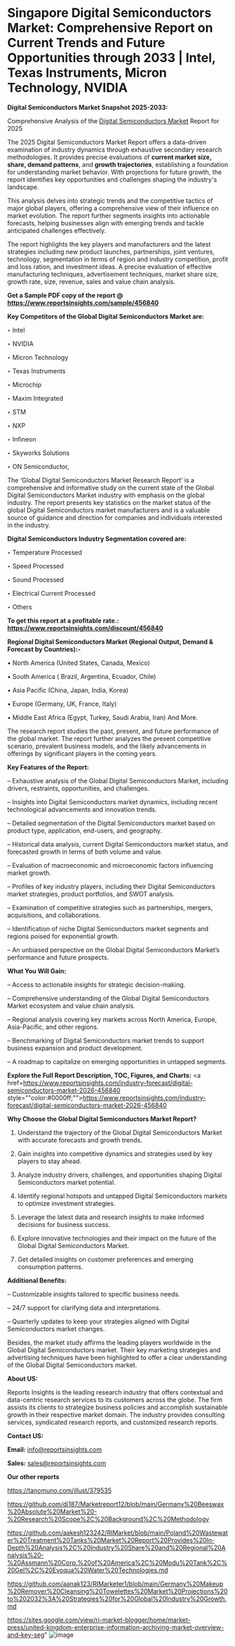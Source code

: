 # Singapore Digital Semiconductors Market: Comprehensive Report on Current Trends and Future Opportunities through 2033 | Intel, Texas Instruments, Micron Technology, NVIDIA

<strong>Digital Semiconductors Market Snapshot 2025-2033:</strong>

Comprehensive Analysis of the <a href=https://www.reportsinsights.com/sample/456840>Digital Semiconductors Market</a> Report for 2025

The 2025 Digital Semiconductors Market Report offers a data-driven examination of industry dynamics through exhaustive secondary research methodologies. It provides precise evaluations of <strong>current market size, share, demand patterns</strong>, and <strong>growth trajectories</strong>, establishing a foundation for understanding market behavior. With projections for future growth, the report identifies key opportunities and challenges shaping the industry's landscape.

This analysis delves into strategic trends and the competitive tactics of major global players, offering a comprehensive view of their influence on market evolution. The report further segments insights into actionable forecasts, helping businesses align with emerging trends and tackle anticipated challenges effectively.

The report highlights the key players and manufacturers and the latest strategies including new product launches, partnerships, joint ventures, technology, segmentation in terms of region and industry competition, profit and loss ration, and investment ideas. A precise evaluation of effective manufacturing techniques, advertisement techniques, market share size, growth rate, size, revenue, sales and value chain analysis.

<strong>Get a Sample PDF copy of the report @ <a href=https://www.reportsinsights.com/sample/456840 style=color:#0000ff;>https://www.reportsinsights.com/sample/456840</a></strong>

<strong>Key Competitors of the Global Digital Semiconductors Market are:</strong>

‣ Intel

‣ NVIDIA

‣ Micron Technology

‣ Texas Instruments

‣ Microchip

‣ Maxim Integrated

‣ STM

‣ NXP

‣ Infineon

‣ Skyworks Solutions

‣ ON Semiconductor,

The ‘Global Digital Semiconductors Market Research Report’ is a comprehensive and informative study on the current state of the Global Digital Semiconductors Market industry with emphasis on the global industry. The report presents key statistics on the market status of the global Digital Semiconductors market manufacturers and is a valuable source of guidance and direction for companies and individuals interested in the industry.

<strong>Digital Semiconductors Industry Segmentation covered are:</strong>

‣ Temperature Processed

‣ Speed Processed

‣ Sound Processed

‣ Electrical Current Processed

‣ Others

<strong>To get this report at a profitable rate.: <a href=https://www.reportsinsights.com/discount/456840 style=color:#0000ff;>https://www.reportsinsights.com/discount/456840</a></strong>

<strong>Regional Digital Semiconductors Market (Regional Output, Demand &amp; Forecast by Countries):-</strong>

• North America (United States, Canada, Mexico)

• South America ( Brazil, Argentina, Ecuador, Chile)

• Asia Pacific (China, Japan, India, Korea)

• Europe (Germany, UK, France, Italy)

• Middle East Africa (Egypt, Turkey, Saudi Arabia, Iran) And More.

The research report studies the past, present, and future performance of the global market. The report further analyzes the present competitive scenario, prevalent business models, and the likely advancements in offerings by significant players in the coming years.

<strong>Key Features of the Report:</strong>

– Exhaustive analysis of the Global Digital Semiconductors Market, including drivers, restraints, opportunities, and challenges.

– Insights into Digital Semiconductors market dynamics, including recent technological advancements and innovation trends.

– Detailed segmentation of the Digital Semiconductors market based on product type, application, end-users, and geography.

– Historical data analysis, current Digital Semiconductors market status, and forecasted growth in terms of both volume and value.

– Evaluation of macroeconomic and microeconomic factors influencing market growth.

– Profiles of key industry players, including their Digital Semiconductors market strategies, product portfolios, and SWOT analysis.

– Examination of competitive strategies such as partnerships, mergers, acquisitions, and collaborations.

– Identification of niche Digital Semiconductors market segments and regions poised for exponential growth.

– An unbiased perspective on the Global Digital Semiconductors Market’s performance and future prospects.

<strong>What You Will Gain:</strong>

– Access to actionable insights for strategic decision-making.

– Comprehensive understanding of the Global Digital Semiconductors Market ecosystem and value chain analysis.

– Regional analysis covering key markets across North America, Europe, Asia-Pacific, and other regions.

– Benchmarking of Digital Semiconductors market trends to support business expansion and product development.

– A roadmap to capitalize on emerging opportunities in untapped segments.

<strong>Explore the Full Report Description, TOC, Figures, and Charts:</strong>
<a href=https://www.reportsinsights.com/industry-forecast/digital-semiconductors-market-2026-456840 style=""color:#0000ff;"">https://www.reportsinsights.com/industry-forecast/digital-semiconductors-market-2026-456840</a>

<strong>Why Choose the Global Digital Semiconductors Market Report?</strong>

1. Understand the trajectory of the Global Digital Semiconductors Market with accurate forecasts and growth trends.

2. Gain insights into competitive dynamics and strategies used by key players to stay ahead.

3. Analyze industry drivers, challenges, and opportunities shaping Digital Semiconductors market potential.

4. Identify regional hotspots and untapped Digital Semiconductors markets to optimize investment strategies.

5. Leverage the latest data and research insights to make informed decisions for business success.

6. Explore innovative technologies and their impact on the future of the Global Digital Semiconductors Market.

7. Get detailed insights on customer preferences and emerging consumption patterns.

<strong>Additional Benefits:</strong>

– Customizable insights tailored to specific business needs.

– 24/7 support for clarifying data and interpretations.

– Quarterly updates to keep your strategies aligned with Digital Semiconductors market changes.

Besides, the market study affirms the leading players worldwide in the Global Digital Semiconductors market. Their key marketing strategies and advertising techniques have been highlighted to offer a clear understanding of the Global Digital Semiconductors market.

<strong><strong>About US</strong>:</strong>

Reports Insights is the leading research industry that offers contextual and data-centric research services to its customers across the globe. The firm assists its clients to strategize business policies and accomplish sustainable growth in their respective market domain. The industry provides consulting services, syndicated research reports, and customized research reports.

<strong>Contact US:</strong>

<p class=><b>Email:</b> <a href=mailto:info@reportsinsights.com>info@reportsinsights.com</a></p>
<p class=><b>Sales:</b> <a href=mailto:sales@reportsinsights.com>sales@reportsinsights.com</a></p>

<strong>Our other reports</strong>

<a href=https://tanomuno.com/illust/379535>https://tanomuno.com/illust/379535</a>

<a href=https://github.com/di187/Marketreport12/blob/main/Germany%20Beeswax%20Absolute%20Market%20-%20Research%20Scope%2C%20Background%2C%20Methodology>https://github.com/di187/Marketreport12/blob/main/Germany%20Beeswax%20Absolute%20Market%20-%20Research%20Scope%2C%20Background%2C%20Methodology</a>

<a href=https://github.com/aakesh123242/RIMarket/blob/main/Poland%20Wastewater%20Treatment%20Tanks%20Market%20Report%20Provides%20In-Depth%20Analysis%2C%20Industry%20Share%20and%20Regional%20Analysis%20-%20Assmann%20Corp.%20of%20America%2C%20Modu%20Tank%2C%20Gel%2C%20Evoqua%20Water%20Technologies.md>https://github.com/aakesh123242/RIMarket/blob/main/Poland%20Wastewater%20Treatment%20Tanks%20Market%20Report%20Provides%20In-Depth%20Analysis%2C%20Industry%20Share%20and%20Regional%20Analysis%20-%20Assmann%20Corp.%20of%20America%2C%20Modu%20Tank%2C%20Gel%2C%20Evoqua%20Water%20Technologies.md</a>

<a href=https://github.com/aanak123/RIMarketer1/blob/main/Germany%20Makeup%20Remover%20Cleansing%20Towelettes%20Market%20Projections%20to%202032%3A%20Strategies%20for%20Global%20Industry%20Growth.md>https://github.com/aanak123/RIMarketer1/blob/main/Germany%20Makeup%20Remover%20Cleansing%20Towelettes%20Market%20Projections%20to%202032%3A%20Strategies%20for%20Global%20Industry%20Growth.md</a>

<a href=https://sites.google.com/view/ri-market-blogger/home/market-press/united-kingdom-enterprise-information-archiving-market-overview-and-key-seg>https://sites.google.com/view/ri-market-blogger/home/market-press/united-kingdom-enterprise-information-archiving-market-overview-and-key-seg</a>"
![image](https://github.com/user-attachments/assets/0194048a-c5a7-46b7-9d11-58681bb4d7d1)
